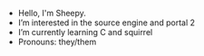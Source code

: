 -  Hello, I'm Sheepy.
-  I’m interested in the source engine and portal 2
-  I’m currently learning C and squirrel
- Pronouns: they/them
<!--- - 💞️ I’m looking to collaborate on ...
- 📫 How to reach me ... --->
<!--- - ⚡ Fun fact: ---> 

<!---
sheepy676/sheepy676 is a ✨ special ✨ repository because its `README.md` (this file) appears on your GitHub profile.
You can click the Preview link to take a look at your changes.
--->
